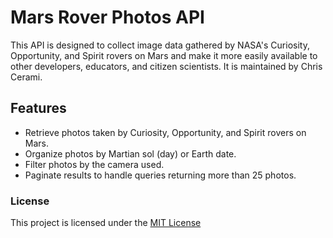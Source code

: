 # Mars Rover Photos API

This API is designed to collect image data gathered by NASA's Curiosity, Opportunity, and Spirit rovers on Mars and make it more easily available to other developers, educators, and citizen scientists. It is maintained by Chris Cerami.

## Features

- Retrieve photos taken by Curiosity, Opportunity, and Spirit rovers on Mars.
- Organize photos by Martian sol (day) or Earth date.
- Filter photos by the camera used.
- Paginate results to handle queries returning more than 25 photos.

### License
This project is licensed under the [MIT License](https://mit-license.org/)